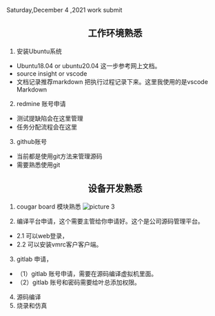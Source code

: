 
 Saturday,December 4 ,2021  work submit 
## <center>工作环境熟悉
1. 安装Ubuntu系统
-   Ubuntu18.04 or ubuntu20.04 这一步参考网上文档。
-   source insight or vscode 
-   文档记录推荐markdown 把执行过程记录下来。这里我使用的是vscode Markdown
2. redmine 账号申请
- 测试提缺陷会在这里管理
- 任务分配流程会在这里
3. github账号
  - 当前都是使用git方法来管理源码
  - 需要熟悉使用git
  
## <center>设备开发熟悉

1. cougar board 模块熟悉
![picture 3](images/e4a57659f0057abf522d078ccd3f7f0dcbcaccef51f98813dd8c9dcd8d530aa4.png)  

2. 编译平台申请，这个需要主管给你申请好。这个是公司源码管理平台。
-   2.1 可以web登录，
-   2.2 可以安装vmrc客户客户端。

3. gitlab 申请，
-   （1）gitlab 账号申请，需要在源码编译虚拟机里面。
-   （2）gitlab 账号和密码需要给叶总添加权限。
4. 源码编译
5. 烧录和仿真
   



